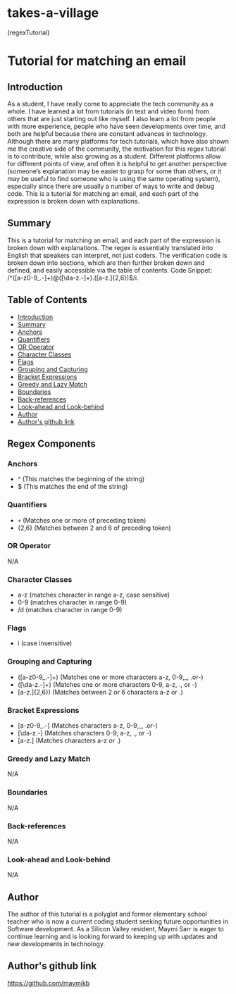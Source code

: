 # takes-a-village
(regexTutorial)
# Tutorial for matching an email


 ## Introduction
As a student, I have really come to appreciate the tech community as a whole. I have learned a lot from tutorials (in text and video form) from others that are just starting out like myself. I also learn a lot from people with more experience, people who have seen developments  over time, and both are helpful because there are constant advances in technology.
 Although there are many platforms for tech tutorials, which have also shown me the creative side of the community, the motivation for this regex tutorial is to contribute, while also growing as a student. Different platforms allow for different points of view, and often it is helpful to get another perspective (someone’s explanation may be easier to grasp for some than others, or it may be useful to find someone who is using the same operating system), especially since there are usually a number of ways to write and debug code. 
  This is a tutorial for matching an email, and each part of the expression is broken down with explanations.


## Summary
This is a tutorial for matching an email, and each part of the expression is broken down with explanations. The regex is essentially translated into English that speakers can interpret, not just coders. The verification code is broken down into sections, which are then further broken down and defined, and easily accessible via the table of contents.
   Code Snippet: /^([a-z0-9_\.-]+)@([\da-z\.-]+)\.([a-z\.]{2,6})$/i.


## Table of Contents


- [Introduction](#introduction)
- [Summary](#summary)
- [Anchors](#anchors)
- [Quantifiers](#quantifiers)
- [OR Operator](#or-operator)
- [Character Classes](#character-classes)
- [Flags](#flags)
- [Grouping and Capturing](#grouping-and-capturing)
- [Bracket Expressions](#bracket-expressions)
- [Greedy and Lazy Match](#greedy-and-lazy-match)
- [Boundaries](#boundaries)
- [Back-references](#back-references)
- [Look-ahead and Look-behind](#look-ahead-and-look-behind)
- [Author](#author)
- [Author's github link](#author)




## Regex Components


### Anchors
- ^ (This matches the beginning of the string)
- $ (This matches the end of the string)


### Quantifiers
- `+` (Matches one or more of preceding token)
- {2,6} (Matches between 2 and 6 of preceding token)


### OR Operator
N/A


### Character Classes
- a-z (matches character in range a-z, case sensitive)
- 0-9 (matches character in range 0-9)
- /d (matches character in range 0-9)


### Flags
- i (case insensitive)


### Grouping and Capturing
- ([a-z0-9_\.-]+) (Matches one or more characters a-z, 0-9,_, .or-)
- ([\da-z\.-]+) (Matches one or more characters 0-9, a-z, ., or -)
- [a-z\.]{2,6}) (Matches between 2  or 6 characters a-z or .)


### Bracket Expressions
- [a-z0-9_\.-] (Matches characters a-z, 0-9,_, .or-)
- [\da-z\.-] (Matches characters 0-9, a-z, ., or -)
- [a-z\.] (Matches characters a-z or .)


### Greedy and Lazy Match
N/A


### Boundaries
N/A


### Back-references
N/A


### Look-ahead and Look-behind
N/A


## Author


The author of this tutorial is a polyglot and former elementary school teacher who is now a current coding student seeking future opportunities in Software development. As a Silicon Valley resident, Maymi Sarr is eager to continue learning and is looking forward to keeping up with updates and new developments in technology.


## Author's github link
https://github.com/maymikb



